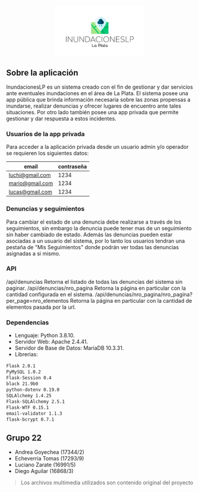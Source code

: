 <div align="center">
    <img src="app/static/logo.png" width=240px>
</div>

## Sobre la aplicación 

InundacionesLP es un sistema creado con el fin de gestionar y dar servicios ante eventuales inundaciones en el área de La Plata. El sistema posee una app pública que brinda información necesaria sobre las zonas propensas a inundarse, realizar denuncias y ofrecer lugares de encuentro ante tales situaciones. Por otro lado también posee una app privada que permite gestionar y dar respuesta a estos incidentes.

### Usuarios de la app privada

Para acceder a la aplicación privada desde un usuario admin y/o operador se requieren los siguientes datos:

|email|contraseña|
|--|--|
|luchi@gmail.com|1234|
|mario@gmail.com|1234|
|lucas@gmail.com|1234|

### Denuncias y seguimientos

Para cambiar el estado de una denuncia debe realizarse a través de los seguimientos, sin embargo la denuncia puede tener mas de un seguimiento sin haber cambiado de estado. 
Además las denuncias pueden estar asociadas a un usuario del sistema, por lo tanto los usuarios tendran una pestaña de "Mis Seguimientos" donde podrán ver todas las denuncias asignadas a si mismo. 

### API 

/api/denuncias Retorna el listado de todas las denuncias del sistema sin paginar.
/api/denuncias/nro_pagina Retorna la página en particular con la cantidad configurada en el sistema.
/api/denuncias/nro_pagina/nro_pagina?per_page=nro_elementos Retorna la página en particular con la cantidad de elementos pasada por la url.


### Dependencias
- Lenguaje: Python 3.8.10.
- Servidor Web: Apache 2.4.41.
- Servidor de Base de Datos: MariaDB 10.3.31.
- Librerias:
```
Flask 2.0.1
PyMySQL 1.0.2
Flask-Session 0.4
black 21.9b0
python-dotenv 0.19.0
SQLAlchemy 1.4.25
Flask-SQLAlchemy 2.5.1
Flask-WTF 0.15.1
email-validator 1.1.3
flask-bcrypt 0.7.1
```
## Grupo 22
- Andrea Goyechea (17344/2)
- Echeverria Tomas (17293/9)
- Luciano Zarate (16991/5)
- Diego Aguilar (16868/3)
  
>Los archivos multimedia utilizados son contenido original del proyecto 
